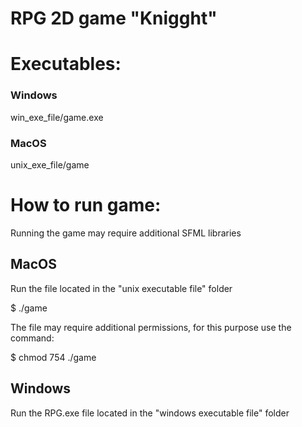 # RPG 2D game "Knigght"

# Executables:
### Windows

win_exe_file/game.exe

### MacOS

unix_exe_file/game

# How to run game:
Running the game may require additional SFML libraries

## MacOS
Run the file located in the "unix executable file" folder

$ ./game

The file may require additional permissions, for this purpose use the command:

$ chmod 754 ./game

## Windows
Run the RPG.exe file located in the "windows executable file" folder



